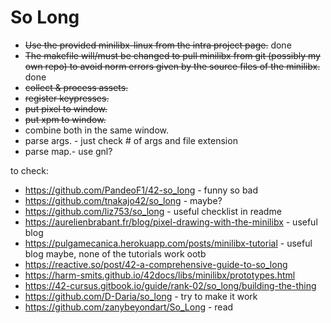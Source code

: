 # So Long

- ~~Use the provided minilibx-linux from the intra project page.~~ done
- ~~The makefile will/must be changed to pull minilibx from git (possibly my own repo) to avoid norm errors given by the source files of the minilibx.~~ done
- ~~collect & process assets.~~
- ~~register keypresses.~~
- ~~put pixel to window.~~
- ~~put xpm to window.~~
- combine both in the same window.
- parse args. - just check # of args and file extension
- parse map.- use gnl?

to check:
- https://github.com/PandeoF1/42-so_long - funny so bad
- https://github.com/tnakajo42/so_long - maybe?
- https://github.com/liz753/so_long - useful checklist in readme
- https://aurelienbrabant.fr/blog/pixel-drawing-with-the-minilibx - useful blog
- https://pulgamecanica.herokuapp.com/posts/minilibx-tutorial - useful blog maybe, none of the tutorials work ootb
- https://reactive.so/post/42-a-comprehensive-guide-to-so_long
- https://harm-smits.github.io/42docs/libs/minilibx/prototypes.html
- https://42-cursus.gitbook.io/guide/rank-02/so_long/building-the-thing
- https://github.com/D-Daria/so_long - try to make it work
- https://github.com/zanybeyondart/So_Long - read